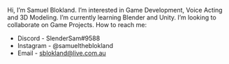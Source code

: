 Hi, I’m Samuel Blokland.
I’m interested in Game Development, Voice Acting and 3D Modeling.
I’m currently learning Blender and Unity.
I’m looking to collaborate on Game Projects.
How to reach me:
  - Discord - SlenderSam#9588
  - Instagram - @samueltheblokland
  - Email - sblokland@live.com.au
